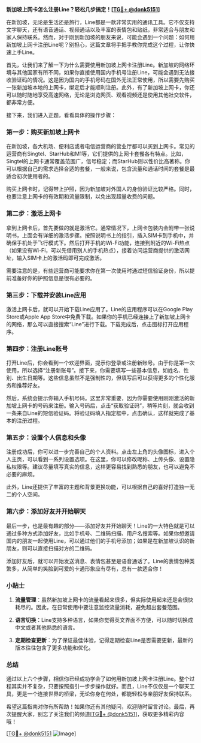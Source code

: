 **新加坡上网卡怎么注册Line？轻松几步搞定！[[TG💪+ @donk5151](https://t.me/s/donk5151)]**

在新加坡，无论是生活还是旅行，Line都是一款非常实用的通讯工具。它不仅支持文字聊天，还有语音通话、视频通话以及丰富的表情包和贴纸，非常适合与朋友和家人保持联系。然而，对于刚到新加坡的朋友来说，可能会遇到一个问题：如何用新加坡上网卡注册Line呢？别担心，这篇文章将手把手教你完成这个过程，让你快速上手Line。

首先，让我们来了解一下为什么需要使用新加坡上网卡注册Line。新加坡的网络环境与其他国家有所不同，如果你直接使用国内手机号注册Line，可能会遇到无法接收验证码的情况。这是因为国内的手机号码在国外无法正常使用，所以需要先购买一张新加坡本地的上网卡，绑定后才能顺利注册。此外，有了新加坡上网卡，你还可以随时随地享受高速网络，无论是浏览网页、观看视频还是使用其他社交软件，都非常方便。

接下来，我们进入正题，看看具体的操作步骤：

### 第一步：购买新加坡上网卡

在新加坡，各大机场、便利店或者电信运营商的营业厅都可以买到上网卡。常见的运营商有Singtel、StarHub和M1等，它们提供的上网卡套餐各有特点。比如，Singtel的上网卡通常覆盖范围广，信号稳定；而StarHub则以性价比高著称。你可以根据自己的需求选择合适的套餐，一般来说，包含流量和通话时间的套餐是最适合初次使用者的。

购买上网卡时，记得带上护照，因为新加坡对外国人的身份验证比较严格。同时，也要注意上网卡的有效期和流量限制，以免出现超量收费的问题。

### 第二步：激活上网卡

拿到上网卡后，首先要做的就是激活它。通常情况下，上网卡包装内会附带一张说明书，上面会有详细的激活步骤。按照说明书上的指引，插入SIM卡到手机中，并确保手机处于飞行模式下。然后打开手机的Wi-Fi功能，连接到附近的Wi-Fi热点（如果没有Wi-Fi，可以先借用别人的手机热点），接着访问运营商提供的激活网址，输入SIM卡上的激活码即可完成激活。

需要注意的是，有些运营商可能要求你在第一次使用时通过短信验证身份，所以提前准备好你的护照信息是很有必要的。

### 第三步：下载并安装Line应用

激活上网卡后，就可以开始下载Line应用了。Line的应用程序可以在Google Play Store或Apple App Store中免费下载。如果你的手机已经连接上了新加坡上网卡的网络，那么可以直接搜索“Line”进行下载。下载完成后，点击图标打开应用程序。

### 第四步：注册Line账号

打开Line后，你会看到一个欢迎界面，提示你登录或注册新账号。由于你是第一次使用，所以选择“注册新账号”。接下来，你需要填写一些基本信息，如姓名、性别、出生日期等。这些信息虽然不是强制性的，但填写后可以获得更多的个性化服务和推荐好友。

然后，系统会提示你输入手机号码。这里非常重要，因为你需要使用刚刚激活的新加坡上网卡的号码来注册。输入号码后，点击“获取验证码”，稍等片刻，就会收到一条来自Line的短信验证码。将验证码填入指定框中，点击确认，这样就完成了基本的注册过程。

### 第五步：设置个人信息和头像

注册成功后，你可以进一步完善自己的个人资料。点击左上角的头像图标，进入个人主页，可以看到一系列设置选项。在这里，你可以修改昵称、上传头像、设置隐私权限等。建议尽量填写真实的信息，这样更容易找到熟悉的朋友，也可以避免不必要的麻烦。

此外，Line还提供了丰富的主题和背景更换功能，可以根据自己的喜好打造独一无二的个人空间。

### 第六步：添加好友并开始聊天

最后一步，也是最有趣的部分——添加好友并开始聊天！Line的一大特色就是可以通过多种方式添加好友，比如手机号、二维码扫描、用户名搜索等。如果你想邀请国内的朋友一起使用Line，可以通过他们的手机号添加；如果是在新加坡认识的新朋友，则可以直接扫描对方的二维码。

添加好友后，就可以开始发送消息、表情包甚至是语音通话了。Line的表情包种类繁多，从简单的笑脸到可爱的卡通形象应有尽有，总有一款适合你！

### 小贴士

1. **流量管理**：虽然新加坡上网卡的流量看起来很多，但实际使用起来还是会很快耗尽的。因此，在日常使用中要注意监控流量消耗，避免超出套餐范围。
   
2. **语言切换**：Line支持多种语言，如果你觉得英文界面不方便，可以随时切换成中文或者其他熟悉的语言。

3. **定期检查更新**：为了保证最佳体验，记得定期检查Line是否需要更新，最新的版本往往包含了更多功能和优化。

### 总结

通过以上六个步骤，相信你已经成功学会了如何用新加坡上网卡注册Line。整个过程其实并不复杂，只要按照指引一步步操作就好。而且，Line不仅仅是一个聊天工具，更是一个连接世界的桥梁，无论你身在何处，都能轻松与亲朋好友保持联系。

希望这篇指南对你有所帮助！如果你还有其他疑问，欢迎随时留言讨论。最后，再次提醒大家，别忘了关注我们的频道[[TG💪+ @donk5151](https://t.me/s/donk5151)]，获取更多精彩内容哦！

[[TG💪+ @donk5151](https://t.me/s/donk5151) ![Image](https://i.postimg.cc/rwNCRYN7/Snipaste-2025-04-30-17-27-05.png)]